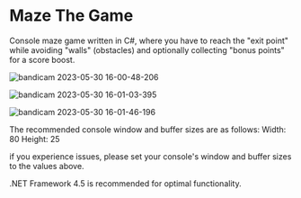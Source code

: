 # Maze The Game
Console maze game written in C#, where you have to reach the "exit point" while avoiding "walls" (obstacles) and optionally collecting "bonus points" for a score boost.

![bandicam 2023-05-30 16-00-48-206](https://github.com/Wirmaple73/MazeTheGame/assets/71328992/71a8fcf2-ba55-4c75-b097-f99c8ecd8fa6)

![bandicam 2023-05-30 16-01-03-395](https://github.com/Wirmaple73/MazeTheGame/assets/71328992/29360cae-19f0-4ddb-acb7-80933223a51a)

![bandicam 2023-05-30 16-01-46-196](https://github.com/Wirmaple73/MazeTheGame/assets/71328992/b142c18e-ef70-4991-871c-6e0ae81fdc0e)


The recommended console window and buffer sizes are as follows:
Width: 80
Height: 25

if you experience issues, please set your console's window and buffer sizes to the values above.

.NET Framework 4.5 is recommended for optimal functionality.
